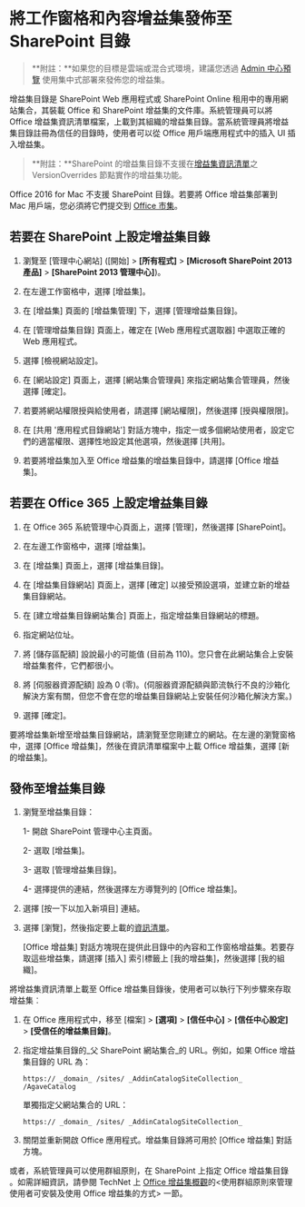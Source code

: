﻿
# <a name="publish-task-pane-and-content-addins-to-a-sharepoint-catalog"></a>將工作窗格和內容增益集發佈至 SharePoint 目錄

>**附註：**如果您的目標是雲端或混合式環境，建議您透過 [Admin 中心預覽](https://support.office.com/en-ie/article/Deploy-Office-Add-ins-in-the-Office-365-new-Admin-Center-737e8c86-be63-44d7-bf02-492fa7cd9c3f?ui=en-US&rs=en-IE&ad=IE) 使用集中式部署來發佈您的增益集。

增益集目錄是 SharePoint Web 應用程式或 SharePoint Online 租用中的專用網站集合，其裝載 Office 和 SharePoint 增益集的文件庫。系統管理員可以將 Office 增益集資訊清單檔案，上載到其組織的增益集目錄。當系統管理員將增益集目錄註冊為信任的目錄時，使用者可以從 Office 用戶端應用程式中的插入 UI 插入增益集。

>**附註：**SharePoint 的增益集目錄不支援在[增益集資訊清單](../overview/add-in-manifests.md)之 VersionOverrides 節點實作的增益集功能。

Office 2016 for Mac 不支援 SharePoint 目錄。若要將 Office 增益集部署到 Mac 用戶端，您必須將它們提交到 [Office 市集](http://msdn.microsoft.com/library/ff075782-1303-4517-91cc-b3d730e9b9ae%28Office.15%29.aspx)。   

## <a name="to-set-up-an-addin-catalog-on-sharepoint"></a>若要在 SharePoint 上設定增益集目錄

1. 瀏覽至 [管理中心網站] ([開始] > **[所有程式]** > **[Microsoft SharePoint 2013 產品]** > **[SharePoint 2013 管理中心]**)。
    
2. 在左邊工作窗格中，選擇 [增益集]。
    
3. 在 [增益集] 頁面的 [增益集管理] 下，選擇 [管理增益集目錄]。
    
4. 在 [管理增益集目錄] 頁面上，確定在 [Web 應用程式選取器] 中選取正確的 Web 應用程式。
    
5. 選擇 [檢視網站設定]。
    
6. 在 [網站設定] 頁面上，選擇 [網站集合管理員] 來指定網站集合管理員，然後選擇 [確定]。
    
7. 若要將網站權限授與給使用者，請選擇 [網站權限]，然後選擇 [授與權限限]。
    
8. 在 [共用 '應用程式目錄網站'] 對話方塊中，指定一或多個網站使用者，設定它們的適當權限、選擇性地設定其他選項，然後選擇 [共用]。
    
9. 若要將增益集加入至 Office 增益集的增益集目錄中，請選擇 [Office 增益集]。

## <a name="to-set-up-an-addin-catalog-on-office-365"></a>若要在 Office 365 上設定增益集目錄

1. 在 Office 365 系統管理中心頁面上，選擇 [管理]，然後選擇 [SharePoint]。
    
2. 在左邊工作窗格中，選擇 [增益集]。
    
3. 在 [增益集] 頁面上，選擇 [增益集目錄]。
    
4. 在 [增益集目錄網站] 頁面上，選擇 [確定] 以接受預設選項，並建立新的增益集目錄網站。
    
5. 在 [建立增益集目錄網站集合] 頁面上，指定增益集目錄網站的標題。
    
6. 指定網站位址。
    
7. 將 [儲存區配額] 設說最小的可能值 (目前為 110)。您只會在此網站集合上安裝增益集套件，它們都很小。
    
8. 將 [伺服器資源配額] 設為 0 (零)。(伺服器資源配額與節流執行不良的沙箱化解決方案有關，但您不會在您的增益集目錄網站上安裝任何沙箱化解決方案。)
    
9. 選擇 [確定]。
    
要將增益集新增至增益集目錄網站，請瀏覽至您剛建立的網站。在左邊的瀏覽窗格中，選擇 [Office 增益集]，然後在資訊清單檔案中上載 Office 增益集，選擇 [新的增益集]。    

## <a name="publish-to-an-addin-catalog"></a>發佈至增益集目錄


1. 瀏覽至增益集目錄：

    1- 開啟 SharePoint 管理中心主頁面。
    
    2- 選取 [增益集]。
    
    3- 選取 [管理增益集目錄]。
    
    4- 選擇提供的連結，然後選擇左方導覽列的 [Office 增益集]。
    
2. 選擇 [按一下以加入新項目] 連結。
    
3. 選擇 [瀏覽]，然後指定要上載的[資訊清單](../../docs/overview/add-in-manifests.md)。
    
    [Office 增益集] 對話方塊現在提供此目錄中的內容和工作窗格增益集。若要存取這些增益集，請選擇 [插入] 索引標籤上 [我的增益集]，然後選擇 [我的組織]。
    
將增益集資訊清單上載至 Office 增益集目錄後，使用者可以執行下列步驟來存取增益集︰


1. 在 Office 應用程式中，移至 [檔案] > **[選項]** > **[信任中心]** > **[信任中心設定]** > **[受信任的增益集目錄]**。
    
2. 指定增益集目錄的_父 SharePoint 網站集合_的 URL。例如，如果 Office 增益集目錄的 URL 為：
    
    `https:// _domain_ /sites/ _AddinCatalogSiteCollection_ /AgaveCatalog`
    
    單獨指定父網站集合的 URL：
    
    `https:// _domain_ /sites/ _AddinCatalogSiteCollection_`
    
3. 關閉並重新開啟 Office 應用程式。增益集目錄將可用於 [Office 增益集] 對話方塊。
    
或者，系統管理員可以使用群組原則，在 SharePoint 上指定 Office 增益集目錄 。如需詳細資訊，請參閱 TechNet 上 [Office 增益集概觀](https://technet.microsoft.com/en-us/library/jj219429.aspx)的<使用群組原則來管理使用者可安裝及使用 Office 增益集的方式> 一節。

